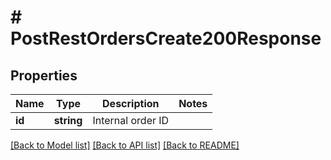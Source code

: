# # PostRestOrdersCreate200Response

## Properties

Name | Type | Description | Notes
------------ | ------------- | ------------- | -------------
**id** | **string** | Internal order ID |

[[Back to Model list]](../../README.md#models) [[Back to API list]](../../README.md#endpoints) [[Back to README]](../../README.md)
